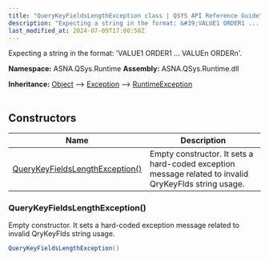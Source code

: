 ```yaml
---
title: "QueryKeyFieldsLengthException class | QSYS API Reference Guide"
description: "Expecting a string in the format: &#39;VALUE1 ORDER1 ... VALUEn ORDERn&#39;. "
last_modified_at: 2024-07-09T17:00:50Z
---
```


Expecting a string in the format: 'VALUE1 ORDER1 ... VALUEn ORDERn'.

**Namespace:** ASNA.QSys.Runtime
**Assembly:** ASNA.QSys.Runtime.dll

**Inheritance:** [Object](https://docs.microsoft.com/en-us/dotnet/api/system.object) --> [Exception](https://docs.microsoft.com/en-us/dotnet/api/system.exception) --> [RuntimeException](/reference/runtime/qsys-runtime/runtime-exception.html)
<br>
<br>

## Constructors

| Name | Description |
| --- | --- |
| [QueryKeyFieldsLengthException()](#querykeyfieldslengthexception) | Empty constructor. It sets a hard-coded exception message related to invalid QryKeyFlds string usage.

### QueryKeyFieldsLengthException()

Empty constructor. It sets a hard-coded exception message related to invalid QryKeyFlds string usage.

```cs
QueryKeyFieldsLengthException()
```
